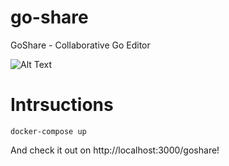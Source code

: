 # go-share
GoShare - Collaborative Go Editor


![Alt Text](http://g.recordit.co/5ptuwxgAPO.gif)

# Intrsuctions
```
docker-compose up
```

And check it out on http://localhost:3000/goshare!
